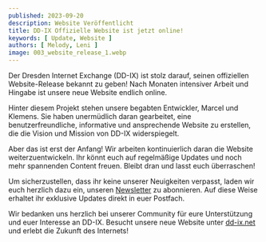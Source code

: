 ```yaml
---
published: 2023-09-20
description: Website Veröffentlicht
title: DD-IX Offizielle Website ist jetzt online! 
keywords: [ Update, Website ]
authors: [ Melody, Leni ]
image: 003_website_release_1.webp
---
```


Der Dresden Internet Exchange (DD-IX) ist stolz darauf, seinen offiziellen Website-Release bekannt zu geben! Nach Monaten intensiver Arbeit und Hingabe ist unsere neue Website endlich online. 

Hinter diesem Projekt stehen unsere begabten Entwickler, Marcel und Klemens. Sie haben unermüdlich daran gearbeitet, eine benutzerfreundliche, informative und ansprechende Website zu erstellen, die die Vision und Mission von DD-IX widerspiegelt.

Aber das ist erst der Anfang! Wir arbeiten kontinuierlich daran die Website weiterzuentwickeln. Ihr könnt euch auf regelmäßige Updates und noch mehr spannenden Content freuen. Bleibt dran und lasst euch überraschen!

Um sicherzustellen, dass ihr keine unserer Neuigkeiten verpasst, laden wir euch herzlich dazu ein, unseren [Newsletter](https://dd-ix.net/de/news/subscribe) zu abonnieren. Auf diese Weise erhaltet ihr exklusive Updates direkt in euer Postfach.

Wir bedanken uns herzlich bei unserer Community für eure Unterstützung und euer Interesse an DD-IX. Besucht unsere neue Website unter [dd-ix.net](https://dd-ix.net) und erlebt die Zukunft des Internets!
